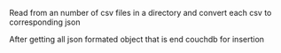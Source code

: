 Read from an number of csv files in a directory and convert each csv to corresponding json

After getting all json formated object that is end couchdb for insertion
